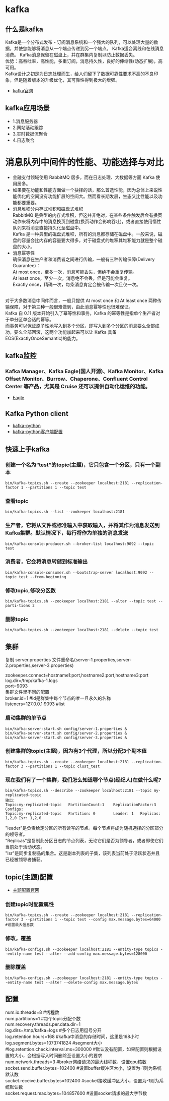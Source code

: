 # kafka

## 什么是kafka
Kafka是一个分布式发布 - 订阅消息系统和一个强大的队列，可以处理大量的数据，并使您能够将消息从一个端点传递到另一个端点。 Kafka适合离线和在线消息消费。 Kafka消息保留在磁盘上，并在群集内复制以防止数据丢失。<br>
优势：高吞吐率，高性能，多重订阅，消息持久性，良好的伸缩性(动态扩展)，高可用。<br>
Kafka设计之初是为日志处理而生，给人们留下了数据可靠性要求不高的不良印象，但是随着版本的升级优化，其可靠性得到极大的增强。<br>
- [kafka官网](http://kafka.apache.org/documentation/)

## kafka应用场景
- 1.消息服务器
- 2.网站活动跟踪
- 3.实时数据流聚合
- 4.日志聚合

# 消息队列中间件的性能、功能选择与对比
- 金融支付领域使用 RabbitMQ 居多，而在日志处理、大数据等方面 Kafka 使用居多。
- 如果要在功能和性能方面做一个抉择的话，那么首选性能，因为总体上来说性能优化的空间没有功能扩展的空间大。然而看长期发展，生态又比性能以及功能都要重要。
- 消息堆积分内存式堆积和磁盘式堆积<br>
RabbitMQ 是典型的内存式堆积，但这并非绝对，在某些条件触发后会有换页动作来将内存中的消息换页到磁盘(换页动作会影响吞吐)，或者直接使用惰性队列来将消息直接持久化至磁盘中。<br>
Kafka 是一种典型的磁盘式堆积，所有的消息都存储在磁盘中。一般来说，磁盘的容量会比内存的容量要大得多，对于磁盘式的堆积其堆积能力就是整个磁盘的大小。<br>
- 消息幂等性<br>
确保消息在生产者和消费者之间进行传输，一般有三种传输保障(Delivery Guarantee)：<br>
At most once，至多一次，消息可能丢失，但绝不会重复传输。<br>
At least once，至少一次，消息绝不会丢，但是可能会重复。<br>
Exactly once，精确一次，每条消息肯定会被传输一次且仅一次。<br>
<br>
对于大多数消息中间件而言，一般只提供 At most once 和 At least once 两种传输保障，对于第三种一般很难做到，由此消息幂等性也很难保证。<br>
Kafka 自 0.11 版本开始引入了幂等性和事务，Kafka 的幂等性是指单个生产者对于单分区单会话的幂等。<br>
而事务可以保证原子性地写入到多个分区，即写入到多个分区的消息要么全部成功，要么全部回滚，这两个功能加起来可以让 Kafka 具备EOS(ExactlyOnceSemantic)的能力。<br>

## kafka监控
### Kafka Manager、Kafka Eagle(国人开源)、Kafka Monitor、Kafka Offset Monitor、Burrow、Chaperone、Confluent Control Center 等产品，尤其是 Cruise 还可以提供自动化运维的功能。
- [Eagle](http://www.cnblogs.com/smartloli/p/5829395.html)

## Kafka Python client
- [kafka-python](https://github.com/dpkp/kafka-python)
- [kafka-python客户端配置](https://kafka-python.readthedocs.io/en/master/apidoc/KafkaConsumer.html)

## 快速上手kafka
### 创建一个名为“test”的topic(主题)，它只包含一个分区，只有一个副本
`bin/kafka-topics.sh --create --zookeeper localhost:2181 --replication-factor 1 --partitions 1 --topic test`

### 查看topic
    bin/kafka-topics.sh --list --zookeeper localhost:2181

### 生产者，它将从文件或标准输入中获取输入，并将其作为消息发送到Kafka集群。默认情况下，每行将作为单独的消息发送
    bin/kafka-console-producer.sh --broker-list localhost:9092 --topic test

### 消费者，它会将消息转储到标准输出
    bin/kafka-console-consumer.sh --bootstrap-server localhost:9092 --topic test --from-beginning

### 修改topic,修改分区数
    bin/kafka-topics.sh --zookeeper localhost:2181 --alter --topic test --parti-tions 2

### 删除topic
    bin/kafka-topics.sh --zookeeper localhost:2181 --delete --topic test

## 集群
复制 server.properties 文件重命名(server-1.properties,server-2.properties,server-3.properties)<br>

zookeeper.connect=hostname1:port,hostname2:port,hostname3:port<br>
log.dir=/tmp/kafka-1.logs<br>
port=9093<br>
集群文件里不同的配置<br>
broker.id=1  #id是群集中每个节点的唯一且永久的名称<br>
listeners=127.0.0.1:9093  #list<br>

### 启动集群的单节点
    bin/kafka-server-start.sh config/server-1.properties &
    bin/kafka-server-start.sh config/server-2.properties &
    bin/kafka-server-start.sh config/server-3.properties &

### 创建集群的topic(主题)，因为有3个代理，所以分配3个副本值
    bin/kafka-topics.sh --create --zookeeper localhost:2181 --replication-factor 3 --partitions 1 --topic clust_test

### 现在我们有了一个集群，我们怎么知道哪个节点(经纪人)在做什么呢?
    bin/kafka-topics.sh --describe --zookeeper localhost:2181 --topic my-replicated-topic
    输出:
    Topic:my-replicated-topic   PartitionCount:1    ReplicationFactor:3 Configs:
    Topic:my-replicated-topic   Partition: 0        Leader: 1   Replicas: 1,2,0 Isr: 1,2,0

"leader"是负责给定分区的所有读写的节点。每个节点将成为随机选择的分区部分的领导者。<br>
"Replicas"是复制此分区日志的节点列表，无论它们是否为领导者，或者即使它们当前处于活动状态。<br>
"Isr"是同步复制品的集合。这是副本列表的子集，该列表当前处于活跃状态并且已经被领导者捕获。<br>

## topic(主题)配置
- [主题配置官网](http://kafka.apache.org/documentation/#topicconfigs)
### 创建topic时配置属性
    bin/kafka-topics.sh --create --zookeeper localhost:2181 --replication-factor 3 --partitions 1 --topic test --config max.message.bytes=64000 #设置最大信息数
### 修改，覆盖
    bin/kafka-configs.sh --zookeeper localhost:2181 --entity-type topics --entity-name test --alter --add-config max.message.bytes=128000
### 删除覆盖
    bin/kafka-configs.sh --zookeeper localhost:2181 --entity-type topics --entity-name test --alter --delete-config max.message.bytes

## 配置
num.io.threads=8                        #线程数<br>
num.partitions=1                        #每个topic分配个数<br>
num.recovery.threads.per.data.dir=1<br>
log.dirs=/tmp/kafka=logs                #多个日志用逗号分开<br>
log.retention.hours=168                 #kafka中消息的存储时间，这里是168小时<br>
log.segment.bytes=1073741824            #segment大小<br>
#log.retention.check.interval.ms=300000 #默认没有配置，如果配置则根据设置的大小，会根据写入时间删除至设置大小的要求<br>
num.network.threads=3                   #broker网络请求的最大线程数，设置cpu核数<br>
socket.send.buffer.bytes=102400         #设置buffer缓冲区大小，设置为-1则为系统默认数<br>
socket.receive.buffer.bytes=102400      #socket接收缓冲区大小，设置为-1则为系统默认数<br>
socket.request.max.bytes=104857600      #设置socket请求的最大字节数<br>
